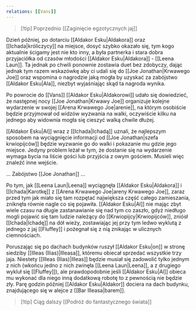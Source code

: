 ```yaml
---
relations: [[Vans]]
---
```

>[!tip] Poprzednio
>[[Zaginięcie egzotycznych jaj]]

Dzień później, po dotarciu [[Aldakor Esku|Aldakora]] oraz [[Ichada|króliczycy]] na miejsce, dosyć szybko okazało się, tym kogo aktualnie ścigamy jest nie kto inny, a była partnerka i stara dobra przyjaciółka od czasów młodości [[Aldakor Esku|Aldakora]] - [[Leena Laun]]. Ta jednak po chwili ponownie zostawia duet bez zdobyczy, dając jednak tym razem wskazówkę aby ci udali się do [[Joe Jonathan|Krwawego Joe]] oraz wspomina o nagrodzie jaką mogła by uzyskać za zabójstwo [[Aldakor Esku|Ala]], niezbyt wyjaśniając skąd ta nagroda wynika. 

Po powrocie do [[Vans]] [[Aldakor Esku|Aldakorowi]] udało się dowiedzieć, że następnej nocy [[Joe Jonathan|Krwawy Joe]] organizuje kolejne wydarzenie w swojej [[Arena Krwawego Joe|arenie]], na którym osobiście będzie przyjmował od widzów wyzwania na walki, oczywiście kilku na jednego aby widownia mogła się cieszyć walką chwile dłużej.

[[Aldakor Esku|Al]] wraz z [[Ichada|Ichadą]] uznali, że najlepszym sposobem na wyciągnięcie informacji od [[Joe Jonathan|szefa krwiopijców]] będzie wyzwanie go do walki i pokazanie mu gdzie jego miejsce. Jedyny problem leżał w tym, że dostanie się na wydarzenie wymaga bycia na liście gości lub przyjścia z owym gościem. Musieli więc znaleźć inne wejście.

...
Zabójstwo [[Joe Jonathan]]
...

Po tym, jak [[Leena Laun|Leena]] wyciągnęła [[Aldakor Esku|Aldakora]] i [[Ichada|Karotkę]] z [[Arena Krwawego Joe|areny Krwawego Joe]], zaraz przed tym jak miało się tam rozpętać największa część całego zamieszania, zniknęła równie nagle co się pojawiła. [[Aldakor Esku|Al]] nie mając zbyt wiele czasu na długie zastanawianie się nad tym co zaszło, gdyż niedługo mogli pojawić się tam ludzie należący do [[Krwiopijcy|Krwiopijców]], zniósł [[Ichada|Ichadę]] na dół wieży, zostawiając jej przy tym ledwo wyklutą z jednego z jaj [[Fluffey]] i pożegnał się z nią znikając w ulicznych ciemnościach.

Poruszając się po dachach budynków ruszył [[Aldakor Esku|on]] w stronę siedziby [[Illeas (Ilias)|Illeasa]], któremu obiecał sprzedać wszystkie trzy jaja. Niestety [[Illeas (Ilias)|Illeas]] będzie musiał się zadowolić tylko jednym z nich (wkońcu jedno z nich zwinęła [[Leena Laun|Leena]], a z drugiego wykluł się [[Fluffey]]), ale prawdopodobnie jeśli [[Aldakor Esku|Al]] obieca mu wykonać dla niego inną dodatkową robotę to z pewnością nie będzie zły.
Parę godzin później [[Aldakor Esku|Aldakor]] dociera na dach budynku, znajdującego się w alejce z [[Bar Illeasa|barem]].

>[!tip] Ciąg dalszy
> [[Podróż do fantastycznego świata]]